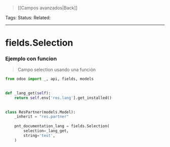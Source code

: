 > [[Campos avanzados|Back]]

Tags: 
Status: 
Related: 

___

# fields.Selection

### Ejemplo con funcion

> Campo selection usando una función

```python
from odoo import _, api, fields, models  
  
  
def _lang_get(self):  
    return self.env['res.lang'].get_installed()  
  
  
class ResPartner(models.Model):  
    _inherit = "res.partner"  
  
    pnt_documentation_lang = fields.Selection(  
        selection=_lang_get,  
        string='test',  
    )
```

